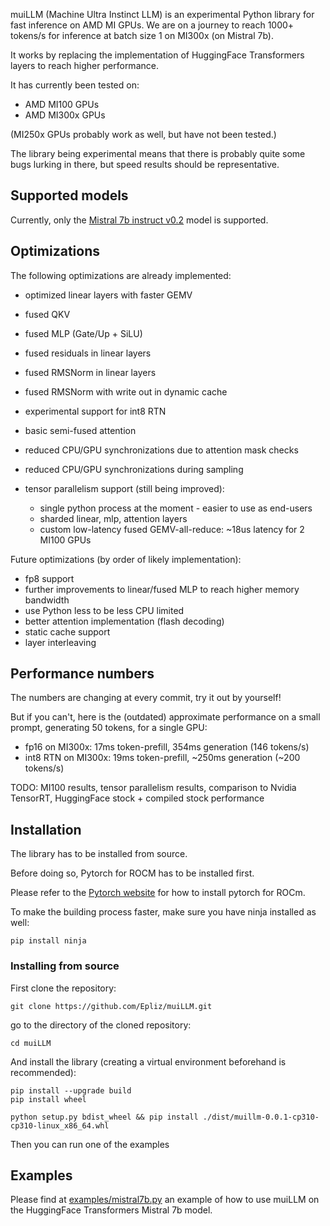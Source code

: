muiLLM (Machine Ultra Instinct LLM) is an experimental Python library for fast inference on AMD MI GPUs.
We are on a journey to reach 1000+ tokens/s for inference at batch size 1 on MI300x (on Mistral 7b).

It works by replacing the implementation of HuggingFace Transformers layers to reach higher performance.

It has currently been tested on:
* AMD MI100 GPUs
* AMD MI300x GPUs

(MI250x GPUs probably work as well, but have not been tested.)

The library being experimental means that there is probably quite some bugs lurking in there, but speed results should be representative.

## Supported models

Currently, only the [Mistral 7b instruct v0.2](https://huggingface.co/mistralai/Mistral-7B-Instruct-v0.2) model is supported.

## Optimizations

The following optimizations are already implemented:
* optimized linear layers with faster GEMV
* fused QKV
* fused MLP (Gate/Up + SiLU)
* fused residuals in linear layers
* fused RMSNorm in linear layers
* fused RMSNorm with write out in dynamic cache
* experimental support for int8 RTN
* basic semi-fused attention
* reduced CPU/GPU synchronizations due to attention mask checks
* reduced CPU/GPU synchronizations during sampling

* tensor parallelism support (still being improved):
    * single python process at the moment - easier to use as end-users
    * sharded linear, mlp, attention layers
    * custom low-latency fused GEMV-all-reduce: ~18us latency for 2 MI100 GPUs

Future optimizations (by order of likely implementation):
* fp8 support
* further improvements to linear/fused MLP to reach higher memory bandwidth
* use Python less to be less CPU limited
* better attention implementation (flash decoding)
* static cache support
* layer interleaving

## Performance numbers

The numbers are changing at every commit, try it out by yourself!

But if you can't, here is the (outdated) approximate performance on a small prompt, generating 50 tokens, for a single GPU:
* fp16 on MI300x: 17ms token-prefill, 354ms generation (146 tokens/s)
* int8 RTN on MI300x: 19ms token-prefill, ~250ms generation (~200 tokens/s)

TODO: MI100 results, tensor parallelism results, comparison to Nvidia TensorRT, HuggingFace stock + compiled stock performance

## Installation

The library has to be installed from source.

Before doing so, Pytorch for ROCM has to be installed first.

Please refer to the [Pytorch website](https://pytorch.org/get-started/locally/) for how to install pytorch for ROCm.

To make the building process faster, make sure you have ninja installed as well:

```shell
pip install ninja
```

### Installing from source

First clone the repository:

```shell
git clone https://github.com/Epliz/muiLLM.git
```

go to the directory of the cloned repository:

```shell
cd muiLLM
```

And install the library (creating a virtual environment beforehand is recommended):

```shell
pip install --upgrade build
pip install wheel

python setup.py bdist_wheel && pip install ./dist/muillm-0.0.1-cp310-cp310-linux_x86_64.whl
```

Then you can run one of the examples

## Examples

Please find at [examples/mistral7b.py](examples/mistral7b.py) an example of how to use muiLLM on the HuggingFace Transformers Mistral 7b model.
